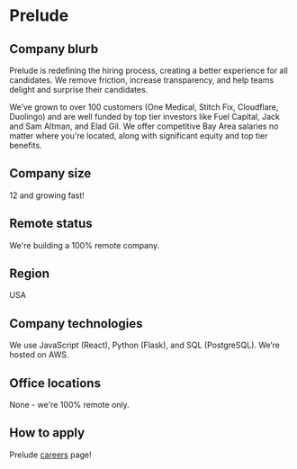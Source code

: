 # Prelude

## Company blurb

Prelude is redefining the hiring process, creating a better experience for all candidates. We remove friction, increase transparency, and help teams delight and surprise their candidates.

We’ve grown to over 100 customers (One Medical, Stitch Fix, Cloudflare, Duolingo) and are well funded by top tier investors like Fuel Capital, Jack and Sam Altman, and Elad Gil. We offer competitive Bay Area salaries no matter where you're located, along with significant equity and top tier benefits.

## Company size

12 and growing fast!

## Remote status

We're building a 100% remote company.

## Region

USA

## Company technologies

We use JavaScript (React), Python (Flask), and SQL (PostgreSQL). We’re hosted on AWS.

## Office locations

None - we're 100% remote only.

## How to apply

Prelude [careers](https://www.prelude.co/careers) page!
